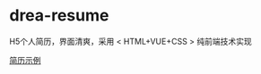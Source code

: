 # drea-resume

H5个人简历，界面清爽，采用 < HTML+VUE+CSS > 纯前端技术实现

[简历示例](https://egechat.github.io/csy_resume.io/)
